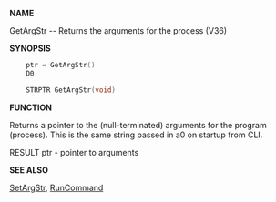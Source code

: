 
**NAME**

GetArgStr -- Returns the arguments for the process (V36)

**SYNOPSIS**

```c
    ptr = GetArgStr()
    D0

    STRPTR GetArgStr(void)

```
**FUNCTION**

Returns a pointer to the (null-terminated) arguments for the program
(process).  This is the same string passed in a0 on startup from CLI.

RESULT
ptr - pointer to arguments

**SEE ALSO**

[SetArgStr](SetArgStr.md), [RunCommand](RunCommand.md)
